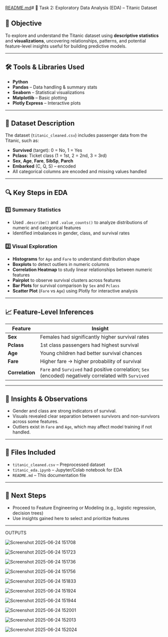 [README.md](https://github.com/user-attachments/files/20883082/README.md)# 🧪 Task 2: Exploratory Data Analysis (EDA) – Titanic Dataset

## 📌 Objective
To explore and understand the Titanic dataset using **descriptive statistics** and **visualizations**, uncovering relationships, patterns, and potential feature-level insights useful for building predictive models.

---

## 🛠️ Tools & Libraries Used
- **Python**
- **Pandas** – Data handling & summary stats
- **Seaborn** – Statistical visualizations
- **Matplotlib** – Basic plotting
- **Plotly Express** – Interactive plots

---

## 📂 Dataset Description
The dataset (`titanic_cleaned.csv`) includes passenger data from the Titanic, such as:
- **Survived** (target): 0 = No, 1 = Yes
- **Pclass**: Ticket class (1 = 1st, 2 = 2nd, 3 = 3rd)
- **Sex**, **Age**, **Fare**, **SibSp**, **Parch**
- **Embarked** (C, Q, S) – encoded
- All categorical columns are encoded and missing values handled

---

## 🔍 Key Steps in EDA

### 1️⃣ Summary Statistics
- Used `.describe()` and `.value_counts()` to analyze distributions of numeric and categorical features
- Identified imbalances in gender, class, and survival rates

### 2️⃣ Visual Exploration
- **Histograms** for `Age` and `Fare` to understand distribution shape
- **Boxplots** to detect outliers in numeric columns
- **Correlation Heatmap** to study linear relationships between numeric features
- **Pairplot** to observe survival clusters across features
- **Bar Plots** for survival comparison by `Sex` and `Pclass`
- **Scatter Plot** (`Fare` vs `Age`) using Plotly for interactive analysis

---

## 📈 Feature-Level Inferences

| Feature    | Insight |
|------------|---------|
| **Sex**     | Females had significantly higher survival rates |
| **Pclass**  | 1st class passengers had highest survival |
| **Age**     | Young children had better survival chances |
| **Fare**    | Higher fare → higher probability of survival |
| **Correlation** | `Fare` and `Survived` had positive correlation; `Sex` (encoded) negatively correlated with `Survived` |

---

## 🧠 Insights & Observations
- Gender and class are strong indicators of survival.
- Visuals revealed clear separation between survivors and non-survivors across some features.
- Outliers exist in `Fare` and `Age`, which may affect model training if not handled.

---

## 📁 Files Included
- `titanic_cleaned.csv` – Preprocessed dataset
- `titanic_eda.ipynb` – Jupyter/Colab notebook for EDA
- `README.md` – This documentation file

---

## 🚀 Next Steps
- Proceed to Feature Engineering or Modeling (e.g., logistic regression, decision trees)
- Use insights gained here to select and prioritize features

---

OUTPUTS

![Screenshot 2025-06-24 151708](https://github.com/user-attachments/assets/dcbac1ad-2481-407f-aa78-3ea66ade2a4c)

![Screenshot 2025-06-24 151723](https://github.com/user-attachments/assets/8bafded1-728a-49f7-9626-832ee84b43eb)

![Screenshot 2025-06-24 151736](https://github.com/user-attachments/assets/4000915a-4f3a-400f-b511-9c5f9f029d95)

![Screenshot 2025-06-24 151756](https://github.com/user-attachments/assets/053369de-9ff6-4d3b-b2ae-30928855bae4)

![Screenshot 2025-06-24 151833](https://github.com/user-attachments/assets/c8235226-1154-4fb3-9b2b-27a7b29f1d01)

![Screenshot 2025-06-24 151924](https://github.com/user-attachments/assets/3d26c845-60e4-486c-8fe9-93451ccf2b3b)

![Screenshot 2025-06-24 151944](https://github.com/user-attachments/assets/d2e44d23-4760-490e-a1ed-788517d89fac)

![Screenshot 2025-06-24 152001](https://github.com/user-attachments/assets/318eab33-770b-4714-9bdf-6bc84ad614e7)

![Screenshot 2025-06-24 152013](https://github.com/user-attachments/assets/26a5edca-e2f0-4087-b97a-9c0b2ab4c73b)

![Screenshot 2025-06-24 152024](https://github.com/user-attachments/assets/81b8c9cb-69fa-4227-a950-ffcd53835ef8)








